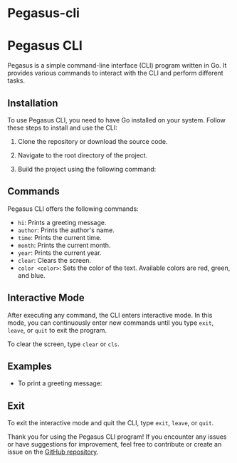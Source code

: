 # Pegasus-cli

# Pegasus CLI

Pegasus is a simple command-line interface (CLI) program written in Go. It provides various commands to interact with the CLI and perform different tasks.

## Installation

To use Pegasus CLI, you need to have Go installed on your system. Follow these steps to install and use the CLI:

1. Clone the repository or download the source code.

2. Navigate to the root directory of the project.

3. Build the project using the following command:


## Commands

Pegasus CLI offers the following commands:

- `hi`: Prints a greeting message.
- `author`: Prints the author's name.
- `time`: Prints the current time.
- `month`: Prints the current month.
- `year`: Prints the current year.
- `clear`: Clears the screen.
- `color <color>`: Sets the color of the text. Available colors are red, green, and blue.

## Interactive Mode

After executing any command, the CLI enters interactive mode. In this mode, you can continuously enter new commands until you type `exit`, `leave`, or `quit` to exit the program.

To clear the screen, type `clear` or `cls`.

## Examples

- To print a greeting message:

## Exit

To exit the interactive mode and quit the CLI, type `exit`, `leave`, or `quit`.

Thank you for using the Pegasus CLI program! If you encounter any issues or have suggestions for improvement, feel free to contribute or create an issue on the [GitHub repository](https://github.com/your_username/your_repository).
